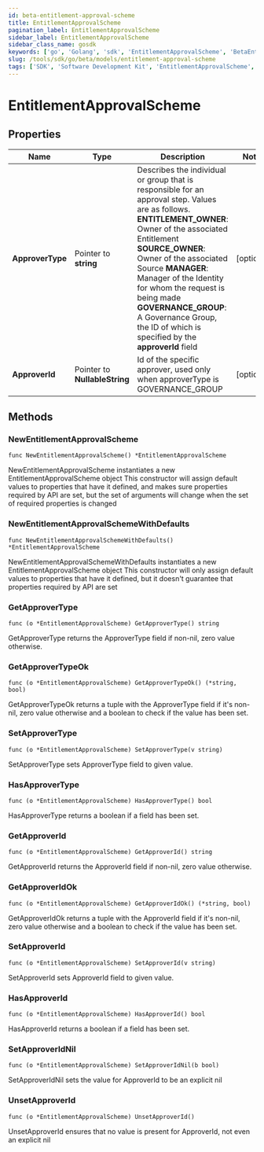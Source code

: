 ```yaml
---
id: beta-entitlement-approval-scheme
title: EntitlementApprovalScheme
pagination_label: EntitlementApprovalScheme
sidebar_label: EntitlementApprovalScheme
sidebar_class_name: gosdk
keywords: ['go', 'Golang', 'sdk', 'EntitlementApprovalScheme', 'BetaEntitlementApprovalScheme'] 
slug: /tools/sdk/go/beta/models/entitlement-approval-scheme
tags: ['SDK', 'Software Development Kit', 'EntitlementApprovalScheme', 'BetaEntitlementApprovalScheme']
---
```


# EntitlementApprovalScheme

## Properties

Name | Type | Description | Notes
------------ | ------------- | ------------- | -------------
**ApproverType** | Pointer to **string** | Describes the individual or group that is responsible for an approval step. Values are as follows.  **ENTITLEMENT_OWNER**: Owner of the associated Entitlement  **SOURCE_OWNER**: Owner of the associated Source  **MANAGER**: Manager of the Identity for whom the request is being made  **GOVERNANCE_GROUP**: A Governance Group, the ID of which is specified by the **approverId** field | [optional] 
**ApproverId** | Pointer to **NullableString** | Id of the specific approver, used only when approverType is GOVERNANCE_GROUP | [optional] 

## Methods

### NewEntitlementApprovalScheme

`func NewEntitlementApprovalScheme() *EntitlementApprovalScheme`

NewEntitlementApprovalScheme instantiates a new EntitlementApprovalScheme object
This constructor will assign default values to properties that have it defined,
and makes sure properties required by API are set, but the set of arguments
will change when the set of required properties is changed

### NewEntitlementApprovalSchemeWithDefaults

`func NewEntitlementApprovalSchemeWithDefaults() *EntitlementApprovalScheme`

NewEntitlementApprovalSchemeWithDefaults instantiates a new EntitlementApprovalScheme object
This constructor will only assign default values to properties that have it defined,
but it doesn't guarantee that properties required by API are set

### GetApproverType

`func (o *EntitlementApprovalScheme) GetApproverType() string`

GetApproverType returns the ApproverType field if non-nil, zero value otherwise.

### GetApproverTypeOk

`func (o *EntitlementApprovalScheme) GetApproverTypeOk() (*string, bool)`

GetApproverTypeOk returns a tuple with the ApproverType field if it's non-nil, zero value otherwise
and a boolean to check if the value has been set.

### SetApproverType

`func (o *EntitlementApprovalScheme) SetApproverType(v string)`

SetApproverType sets ApproverType field to given value.

### HasApproverType

`func (o *EntitlementApprovalScheme) HasApproverType() bool`

HasApproverType returns a boolean if a field has been set.

### GetApproverId

`func (o *EntitlementApprovalScheme) GetApproverId() string`

GetApproverId returns the ApproverId field if non-nil, zero value otherwise.

### GetApproverIdOk

`func (o *EntitlementApprovalScheme) GetApproverIdOk() (*string, bool)`

GetApproverIdOk returns a tuple with the ApproverId field if it's non-nil, zero value otherwise
and a boolean to check if the value has been set.

### SetApproverId

`func (o *EntitlementApprovalScheme) SetApproverId(v string)`

SetApproverId sets ApproverId field to given value.

### HasApproverId

`func (o *EntitlementApprovalScheme) HasApproverId() bool`

HasApproverId returns a boolean if a field has been set.

### SetApproverIdNil

`func (o *EntitlementApprovalScheme) SetApproverIdNil(b bool)`

 SetApproverIdNil sets the value for ApproverId to be an explicit nil

### UnsetApproverId
`func (o *EntitlementApprovalScheme) UnsetApproverId()`

UnsetApproverId ensures that no value is present for ApproverId, not even an explicit nil

